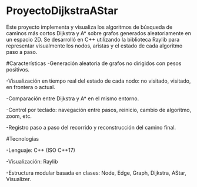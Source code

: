# ProyectoDijkstraAStar
Este proyecto implementa y visualiza los algoritmos de búsqueda de caminos más cortos Dijkstra y A* sobre grafos generados aleatoriamente en un espacio 2D. Se desarrolló en C++ utilizando la biblioteca Raylib para representar visualmente los nodos, aristas y el estado de cada algoritmo paso a paso.

#Características
-Generación aleatoria de grafos no dirigidos con pesos positivos.

-Visualización en tiempo real del estado de cada nodo: no visitado, visitado, en frontera o actual.

-Comparación entre Dijkstra y A* en el mismo entorno.

-Control por teclado: navegación entre pasos, reinicio, cambio de algoritmo, zoom, etc.

-Registro paso a paso del recorrido y reconstrucción del camino final.

#Tecnologías

-Lenguaje: C++ (ISO C++17)

-Visualización: Raylib

-Estructura modular basada en clases: Node, Edge, Graph, Dijkstra, AStar, Visualizer.
